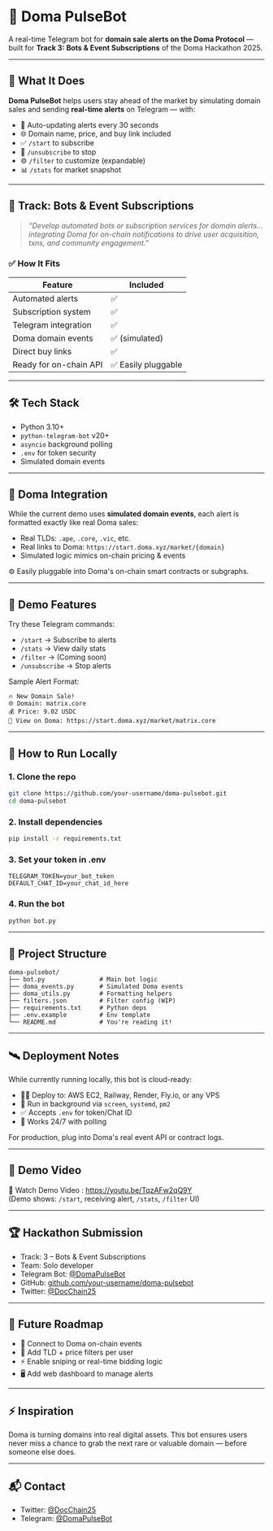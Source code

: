 
# 🤖 Doma PulseBot

A real-time Telegram bot for **domain sale alerts on the Doma Protocol** — built for **Track 3: Bots & Event Subscriptions** of the Doma Hackathon 2025.

---

## 🧠 What It Does

**Doma PulseBot** helps users stay ahead of the market by simulating domain sales and sending **real-time alerts** on Telegram — with:

- 🔔 Auto-updating alerts every 30 seconds  
- 🌐 Domain name, price, and buy link included  
- ✅ `/start` to subscribe  
- 🛑 `/unsubscribe` to stop  
- ⚙️ `/filter` to customize (expandable)  
- 📊 `/stats` for market snapshot  

---

## 🎯 Track: Bots & Event Subscriptions

> *“Develop automated bots or subscription services for domain alerts… integrating Doma for on-chain notifications to drive user acquisition, txns, and community engagement.”*

### ✅ How It Fits

| Feature                  | Included |
|--------------------------|----------|
| Automated alerts         | ✅        |
| Subscription system      | ✅        |
| Telegram integration     | ✅        |
| Doma domain events       | ✅ (simulated) |
| Direct buy links         | ✅        |
| Ready for on-chain API   | ✅ Easily pluggable |

---

## 🛠 Tech Stack

- Python 3.10+
- `python-telegram-bot` v20+
- `asyncio` background polling
- `.env` for token security
- Simulated domain events

---

## 🔗 Doma Integration

While the current demo uses **simulated domain events**, each alert is formatted exactly like real Doma sales:

- Real TLDs: `.ape`, `.core`, `.vic`, etc.  
- Real links to Doma: `https://start.doma.xyz/market/{domain}`  
- Simulated logic mimics on-chain pricing & events  

⚙️ Easily pluggable into Doma's on-chain smart contracts or subgraphs.

---

## 🚀 Demo Features

Try these Telegram commands:

- `/start` → Subscribe to alerts  
- `/stats` → View daily stats  
- `/filter` → (Coming soon)  
- `/unsubscribe` → Stop alerts  

Sample Alert Format:
```
🔥 New Domain Sale!
🌐 Domain: matrix.core
💰 Price: 9.02 USDC
🔗 View on Doma: https://start.doma.xyz/market/matrix.core
```

---

## 📝 How to Run Locally

### 1. Clone the repo
```bash
git clone https://github.com/your-username/doma-pulsebot.git
cd doma-pulsebot
```

### 2. Install dependencies
```bash
pip install -r requirements.txt
```

### 3. Set your token in .env
```
TELEGRAM_TOKEN=your_bot_token
DEFAULT_CHAT_ID=your_chat_id_here
```

### 4. Run the bot
```bash
python bot.py
```

---

## 📁 Project Structure

```
doma-pulsebot/
├── bot.py               # Main bot logic
├── doma_events.py       # Simulated Doma events
├── doma_utils.py        # Formatting helpers
├── filters.json         # Filter config (WIP)
├── requirements.txt     # Python deps
├── .env.example         # Env template
└── README.md            # You're reading it!
```

---

## 🛰 Deployment Notes

While currently running locally, this bot is cloud-ready:

- 🧑‍💻 Deploy to: AWS EC2, Railway, Render, Fly.io, or any VPS
- 🤖 Run in background via `screen`, `systemd`, `pm2`
- ✅ Accepts `.env` for token/Chat ID
- 🔁 Works 24/7 with polling

For production, plug into Doma's real event API or contract logs.

---

## 🎥 Demo Video

🔗 Watch Demo Video : https://youtu.be/TqzAFw2qQ9Y  
(Demo shows: `/start`, receiving alert, `/stats`, `/filter` UI)

---

## 🏆 Hackathon Submission

- Track: 3 – Bots & Event Subscriptions
- Team: Solo developer
- Telegram Bot: [@DomaPulseBot](https://t.me/DomaPulseBot)
- GitHub: [github.com/your-username/doma-pulsebot](https://github.com/your-username/doma-pulsebot)
- Twitter: [@DocChain25](https://twitter.com/DocChain25)

---

## 📌 Future Roadmap

- 🔗 Connect to Doma on-chain events  
- 🎯 Add TLD + price filters per user  
- ⚡ Enable sniping or real-time bidding logic  
- 🖥️ Add web dashboard to manage alerts  

---

## ⚡ Inspiration

Doma is turning domains into real digital assets. This bot ensures users never miss a chance to grab the next rare or valuable domain — before someone else does.

---

## 📬 Contact

- Twitter: [@DocChain25](https://twitter.com/DocChain25)  
- Telegram: [@DomaPulseBot](https://t.me/DomaPulseBot)
